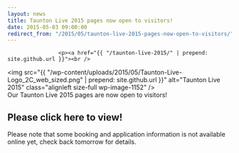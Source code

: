 ```yaml
---
layout: news
title: Taunton Live 2015 pages now open to visitors!
date: 2015-05-03 09:00:00
redirect_from: "/2015/05/taunton-live-2015-pages-now-open-to-visitors/"
---
```

<section>

                    
                    <p><a href="{{ "/taunton-live-2015/" | prepend: site.github.url }}"><br />
<img src="{{ "/wp-content/uploads/2015/05/Taunton-Live-Logo_2C_web_sized.png" | prepend: site.github.url }}" alt="Taunton Live 2015" class="alignleft size-full wp-image-1152" /><br />
Our Taunton Live 2015 pages are now open to visitors!</p>
<h2>Please click here to view!</h2>
<p></a></p>
<p>Please note that some booking and application information is not available online yet, check back tomorrow for details.</p>

                
</section>
